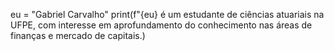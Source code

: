 eu = "Gabriel Carvalho"
print(f"{eu} é um estudante de ciências atuariais na UFPE, com interesse em aprofundamento do conhecimento nas áreas de finanças e mercado de capitais.)
